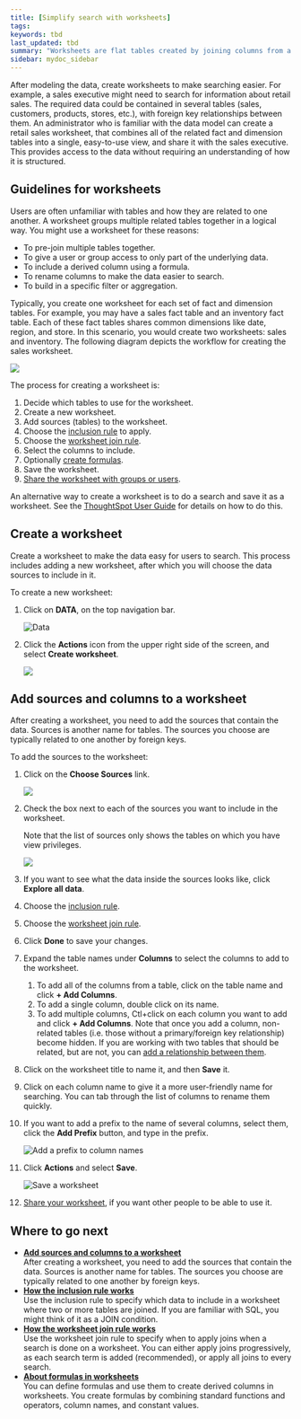 ```yaml
---
title: [Simplify search with worksheets]
tags:
keywords: tbd
last_updated: tbd
summary: "Worksheets are flat tables created by joining columns from a set of one or more tables or imported datasets. "
sidebar: mydoc_sidebar
---
```


After modeling the data, create worksheets to make searching easier. For example, a sales executive might need to search for information about retail sales. The required data could be contained in several tables (sales, customers, products, stores, etc.), with foreign key relationships between them. An administrator who is familiar with the data model can create a retail sales worksheet, that combines all of the related fact and dimension tables into a single, easy-to-use view, and share it with the sales executive. This provides access to the data without requiring an understanding of how it is structured.

## Guidelines for worksheets

Users are often unfamiliar with tables and how they are related to one another. A worksheet groups multiple related tables together in a logical way.  You might use a worksheet for these reasons:

-   To pre-join multiple tables together.
-   To give a user or group access to only part of the underlying data.
-   To include a derived column using a formula.
-   To rename columns to make the data easier to search.
-   To build in a specific filter or aggregation.


Typically, you create one worksheet for each set of fact and dimension tables. For example, you may have a sales fact table and an inventory fact table. Each of these fact tables shares common dimensions like date, region, and store. In this scenario, you would create two worksheets: sales and inventory. The following diagram depicts the workflow for creating the sales worksheet.

![](../../images/workflow_create_worksheet.png)

The process for creating a worksheet is:

1.  Decide which tables to use for the worksheet.
2.  Create a new worksheet.
3.  Add sources (tables) to the worksheet.
4.  Choose the [inclusion rule](about_inclusion_rule.html#) to apply.
5.  Choose the [worksheet join rule](progressive_joins.html#).
6.  Select the columns to include.
7.  Optionally [create formulas](create_formula.html#).
8.  Save the worksheet.
9.  [Share the worksheet with groups or users](../data_security/share_worksheets.html#).

An alternative way to create a worksheet is to do a search and save it as a worksheet. See the [ThoughtSpot User Guide](/pages/end_user_guide/end_user_introduction/introduction.html#) for details on how to do this.

## Create a worksheet

Create a worksheet to make the data easy for users to search. This process includes adding a new worksheet, after which you will choose the data sources to include in it.

To create a new worksheet:

1. Click on **DATA**, on the top navigation bar.

     ![](../../shared/conrefs/../../images/data_icon.png "Data")

2. Click the **Actions** icon from the upper right side of the screen, and select **Create worksheet**.

    ![](../../shared/conrefs/../../images/worksheet_create_icon.png)


## Add sources and columns to a worksheet

After creating a worksheet, you need to add the sources that contain the data. Sources is another name for tables. The sources you choose are typically related to one another by foreign keys.

To add the sources to the worksheet:

1.  Click on the **Choose Sources** link.

    ![](../../shared/conrefs/../../images/worksheet_add_sources_link.png)

2. Check the box next to each of the sources you want to include in the worksheet.

    Note that the list of sources only shows the tables on which you have view privileges.

    ![](../../images/worksheet_choose_sources_from_2.5.png)

3. If you want to see what the data inside the sources looks like, click **Explore all data**.
4. Choose the [inclusion rule](about_inclusion_rule.html#).
5. Choose the [worksheet join rule](progressive_joins.html#).
6. Click **Done** to save your changes.
7. Expand the table names under **Columns** to select the columns to add to the worksheet.

    1. To add all of the columns from a table, click on the table name and click **+ Add Columns**.
    2. To add a single column, double click on its name.
    3. To add multiple columns, Ctl+click on each column you want to add and click **+ Add Columns**.
    Note that once you add a column, non-related tables (i.e. those without a primary/foreign key relationship) become hidden. If you are working with two tables that should be related, but are not, you can [add a relationship between them](../data_modeling/about_relationships.html#).

8. Click on the worksheet title to name it, and then **Save** it.
9. Click on each column name to give it a more user-friendly name for searching. You can tab through the list of columns to rename them quickly.
10.  If you want to add a prefix to the name of several columns, select them, click the **Add Prefix** button, and type in the prefix.

     ![](../../images/worksheet_add_col_prefix.png "Add a prefix to column names")

11. Click **Actions** and select **Save**.

    ![](../../shared/conrefs/../../images/action_save_worksheet.png "Save a worksheet")

12.  [Share your worksheet](../data_security/share_worksheets.html#), if you want other people to be able to use it.

## Where to go next

-   **[Add sources and columns to a worksheet](/pages/admin/worksheets/worksheet_add_tables.html)**  
After creating a worksheet, you need to add the sources that contain the data. Sources is another name for tables. The sources you choose are typically related to one another by foreign keys.
-   **[How the inclusion rule works](/pages/admin/worksheets/about_inclusion_rule.html)**  
Use the inclusion rule to specify which data to include in a worksheet where two or more tables are joined. If you are familiar with SQL, you might think of it as a JOIN condition.
-   **[How the worksheet join rule works](/pages/admin/worksheets/progressive_joins.html)**  
Use the worksheet join rule to specify when to apply joins when a search is done on a worksheet. You can either apply joins progressively, as each search term is added (recommended), or apply all joins to every search.
-   **[About formulas in worksheets](/pages/admin/worksheets/about_formulas.html)**  
You can define formulas and use them to create derived columns in worksheets. You create formulas by combining standard functions and operators, column names, and constant values.
